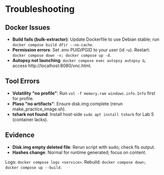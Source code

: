 # Troubleshooting

## Docker Issues
- **Build fails (bulk-extractor)**: Update Dockerfile to use Debian stable; run `docker compose build dfir --no-cache`.
- **Permission errors**: Set .env PUID/PGID to your user (id -u). Restart: `docker compose down -v; docker compose up -d`.
- **Autopsy not launching**: `docker compose exec autopsy autopsy &`; access http://localhost:8080/vnc.html.

## Tool Errors
- **Volatility "no profile"**: Run `vol -f memory.ram windows.info.Info` first for profile.
- **Plaso "no artifacts"**: Ensure disk.img complete (rerun make_practice_image.sh).
- **tshark not found**: Install host-side `sudo apt install tshark` for Lab 5 (container lacks).

## Evidence
- **Disk.img empty deleted file**: Rerun script with sudo; check fls output.
- **Hashes change**: Normal for runtime generated; focus on content.

Logs: `docker compose logs <service>`. Rebuild: `docker compose down; docker compose up --build`.

